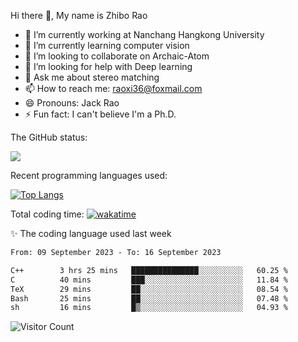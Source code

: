 Hi there 👋, My name is Zhibo Rao
- 🔭 I’m currently working at Nanchang Hangkong University
- 🌱 I’m currently learning computer vision
- 👯 I’m looking to collaborate on Archaic-Atom
- 🤔 I’m looking for help with Deep learning
- 💬 Ask me about stereo matching
- 📫 How to reach me: raoxi36@foxmail.com
- 😄 Pronouns: Jack Rao
- ⚡ Fun fact: I can't believe I'm a Ph.D.

The GitHub status:

![](https://github-readme-stats.vercel.app/api?username=ZhiboRao)

Recent programming languages used:

[![Top Langs](https://github-readme-stats.vercel.app/api/top-langs/?username=ZhiboRao&layout=compact)](https://github.com/anuraghazra/github-readme-stats)

Total coding time: [![wakatime](https://wakatime.com/badge/user/51ec5ec7-4742-4243-9eea-732ade32c0b7.svg)](https://wakatime.com/@51ec5ec7-4742-4243-9eea-732ade32c0b7)

✨ The coding language used last week 
<!--START_SECTION:waka-->

```txt
From: 09 September 2023 - To: 16 September 2023

C++        3 hrs 25 mins   ███████████████░░░░░░░░░░   60.25 %
C          40 mins         ███░░░░░░░░░░░░░░░░░░░░░░   11.84 %
TeX        29 mins         ██░░░░░░░░░░░░░░░░░░░░░░░   08.54 %
Bash       25 mins         ██░░░░░░░░░░░░░░░░░░░░░░░   07.48 %
sh         16 mins         █▒░░░░░░░░░░░░░░░░░░░░░░░   04.93 %
```

<!--END_SECTION:waka-->

![Visitor Count](https://profile-counter.glitch.me/Raohaocheng/count.svg)
